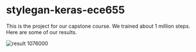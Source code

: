 # stylegan-keras-ece655

This is the project for our capstone course. We trained about 1 million steps. Here are some of our results.

![result 1076000](https://raw.githubusercontent.com/freegyp/stylegan-keras-ece655/master/image-bucket/generated_images/1076000.jpg)
